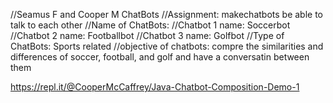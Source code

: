 //Seamus F and Cooper M 
ChatBots //Assignment: makechatbots be able to talk to each other 
//Name of ChatBots: //Chatbot 1 name: Soccerbot //Chatbot 2 name: Footballbot //Chatbot 3 name: Golfbot
//Type of ChatBots: Sports related 
//objective of chatbots: compre the similarities and differences of soccer, football, and golf and have a conversatin between them 


https://repl.it/@CooperMcCaffrey/Java-Chatbot-Composition-Demo-1
